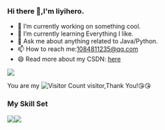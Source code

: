 ### Hi there 👋,I'm liyihero.

- 🔭 I’m currently working on something cool.
- 🌱 I’m currently learning Everything I like.
- 💬 Ask me about anything related to Java/Python.
- 📫 How to reach me:1084811235@qq.com
- 😄 Read more about my CSDN: [here](https://blog.csdn.net/liyihero?spm=1000.2115.3001.5343)

![](https://github-readme-stats.vercel.app/api?username=liyihero&show_icons=true&theme=transparent)

You are my ![Visitor Count](https://profile-counter.glitch.me/liyihero/count.svg) visitor,Thank You!:kissing_heart::kissing_heart:

### My Skill Set

![](https://img.shields.io/badge/Java-ED8B00?style=for-the-badge&logo=openjdk&logoColor=white)![](https://img.shields.io/badge/Python-3776AB?style=for-the-badge&logo=python&logoColor=white)

